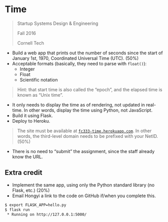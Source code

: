 # Time

> Startup Systems Design & Engineering
>
> Fall 2016
>
> Cornell Tech

- Build a web app that prints out the number of seconds since the start of January 1st, 1970, Coordinated Universal Time (UTC). (50%)
- Acceptable formats (basically, they need to parse with `float()`):
    - Integer
    - Float
    - Scientific notation

> Hint: that start time is also called the “epoch”, and the elapsed time is known as “Unix time”.

- It only needs to display the time as of rendering, not updated in real-time. In other words, display the time using Python, not JavaScript.
- Build it using Flask.
- Deploy to Heroku.

> The site must be available at [`fc333-time.herokuapp.com`](fc333-time.herokuapp.com). In other words, the third-level domain needs to be prefixed with your NetID. (50%)

- There is no need to “submit” the assignment, since the staff already know the URL.

## Extra credit

- Implement the same app, using only the Python standard library (no Flask, etc.) (20%)
- Email Hongyi a link to the code on GitHub if/when you complete this.

```bash
$ export FLASK_APP=hello.py
$ flask run
 * Running on http://127.0.0.1:5000/
```